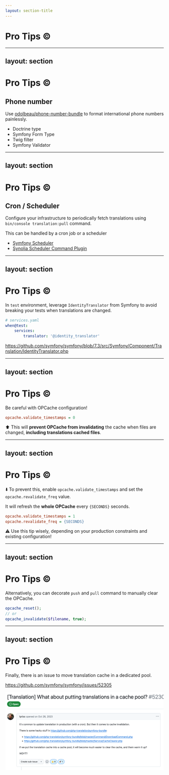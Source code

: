 ```yaml
---
layout: section-title
---
```


# Pro Tips ©

---
layout: section
---

# Pro Tips ©

## Phone number
Use [odolbeau/phone-number-bundle](https://github.com/odolbeau/phone-number-bundle) to format international phone numbers painlessly.

<v-clicks>

- Doctrine type
- Symfony Form Type
- Twig filter
- Symfony Validator

</v-clicks>

---
layout: section
---

# Pro Tips ©

## Cron / Scheduler

Configure your infrastructure to periodically fetch translations using `bin/console translation:pull` command.

<v-clicks>

This can be handled by a cron job or a scheduler
- [Symfony Scheduler](https://symfony.com/doc/current/scheduler.html)
- [Synolia Scheduler Command Plugin](https://github.com/synolia/SyliusSchedulerCommandPlugin)

</v-clicks>

---
layout: section
---

# Pro Tips ©

In `test` environment, leverage `IdentityTranslator` from Symfony to avoid breaking your tests when translations are changed.

```yaml
# services.yaml
when@test:
    services:
        translator: '@identity_translator'
```

https://github.com/symfony/symfony/blob/7.3/src/Symfony/Component/Translation/IdentityTranslator.php

---
layout: section
---

# Pro Tips ©

Be careful with OPCache configuration!

```ini
opcache.validate_timestamps = 0
```

⬆️ This will **prevent OPCache from invalidating** the cache when files are changed, **including translations cached files**.

---
layout: section
---

# Pro Tips ©

⬇️ To prevent this, enable `opcache.validate_timestamps` and set the `opcache.revalidate_freq` value.

It will refresh the **whole OPCache** every `{SECONDS}` seconds.

```ini
opcache.validate_timestamps = 1
opcache.revalidate_freq = {SECONDS} 
```

⚠️ Use this tip wisely, depending on your production constraints and existing configuration!

---
layout: section
---

# Pro Tips ©

Alternatively, you can decorate `push` and `pull` command to manually clear the OPCache.

```php
opcache_reset();
// or
opcache_invalidate($filename, true);
```

---
layout: section
---

# Pro Tips ©

Finally, there is an issue to move translation cache in a dedicated pool.

https://github.com/symfony/symfony/issues/52305

![pr-cache.png](../assets/pr-cache.png)

